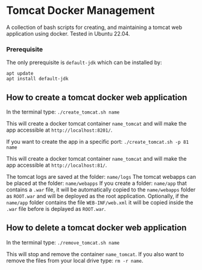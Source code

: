 # Tomcat Docker Management
A collection of bash scripts for creating, and maintaining a tomcat web application using docker.
Tested in Ubuntu 22.04.

### Prerequisite

The only prerequisite is `default-jdk` which can be installed by:
```
apt update
apt install default-jdk
```

## How to create a tomcat docker web application

In the terminal type: `./create_tomcat.sh name`

This will create a docker tomcat container `name_tomcat` and will make the app accessible at `http://localhost:8201/`.

If you want to create the app in a specific port: `./create_tomcat.sh -p 81 name`

This will create a docker tomcat container `name_tomcat` and will make the app accessible at `http://localhost:81/`.

The tomcat logs are saved at the folder: `name/logs`
The tomcat webapps can be placed at the folder: `name/webapps`
If you create a folder: `name/app` that contains a `.war` file, it will be automatically copied to the `name/webapps` folder as `ROOT.war` and will be deployed as the root application.
Optionally, if the `name/app` folder contains the file `WEB-INF/web.xml` it will be copied inside the `.war` file before is deplayed as `ROOT.war`.

## How to delete a tomcat docker web application

In the terminal type: `./remove_tomcat.sh name`

This will stop and remove the container `name_tomcat`. If you also want to remove the files from your local drive type: `rm -r name`.

